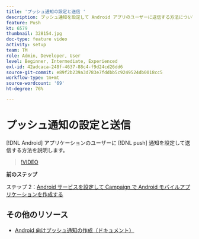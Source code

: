 ```yaml
---
title: 'プッシュ通知の設定と送信 '
description: プッシュ通知を設定して Android アプリのユーザーに送信する方法について説明します。
feature: Push
kt: 6579
thumbnail: 328154.jpg
doc-type: feature video
activity: setup
team: TM
role: Admin, Developer, User
level: Beginner, Intermediate, Experienced
exl-id: 42adcaca-248f-4637-88c4-f9d24cd26dd6
source-git-commit: e89f2b239a3d783e7fddbb5c9249524db0018cc5
workflow-type: tm+mt
source-wordcount: '69'
ht-degree: 76%

---
```


# プッシュ通知の設定と送信

[!DNL Android] アプリケーションのユーザーに [!DNL push] 通知を設定して送信する方法を説明します。

>[!VIDEO](https://video.tv.adobe.com/v/328154?quality=12)

**前のステップ**

ステップ 2：[Android サービスを設定して Campaign で Android モバイルアプリケーションを作成する](/help/tutorial-getting-started-with-push-notifications-for-android/configuring-an-android-service-in-campaign.md)

## その他のリソース

* [Android 向けプッシュ通知の作成（ドキュメント）](https://experienceleague.adobe.com/docs/campaign-classic/using/sending-messages/sending-push-notifications/create-a-push-msg/create-notifications-android.html)
